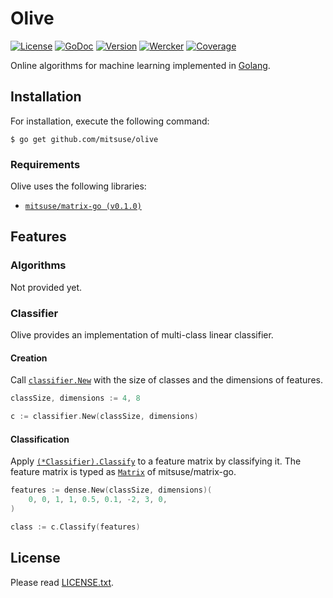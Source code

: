 # Olive

[![License](https://img.shields.io/badge/license-MIT-yellowgreen.svg?style=flat-square)][license]
[![GoDoc](https://img.shields.io/badge/godoc-reference-blue.svg?style=flat-square)][godoc]
[![Version](https://img.shields.io/github/tag/mitsuse/olive.svg?style=flat-square)][release]
[![Wercker](http://img.shields.io/wercker/ci/55b573c7f32b86a9292fcdec.svg?style=flat-square)][wercker]
[![Coverage](https://img.shields.io/codecov/c/github/mitsuse/olive/develop.svg?style=flat-square)][coverage]

[license]: LICENSE.txt
[godoc]: http://godoc.org/github.com/mitsuse/olive
[release]: https://github.com/mitsuse/olive/releases
[wercker]: https://app.wercker.com/project/bykey/3edc447f6194909364e46e1de66254a3
[coverage]: https://codecov.io/github/mitsuse/olive

Online algorithms for machine learning implemented in [Golang][golang].

[golang]: http://golang.org/


## Installation

For installation, execute the following command:

```
$ go get github.com/mitsuse/olive
```

### Requirements

Olive uses the following libraries:

- [`mitsuse/matrix-go (v0.1.0)`][repo-matrix-go]

[repo-matrix-go]: https://github.com/mitsuse/matrix-go


## Features

### Algorithms

Not provided yet.


### Classifier

Olive provides an implementation of multi-class linear classifier.


#### Creation

Call [`classifier.New`][doc-classifier.New] with the size of classes and the dimensions of features.

[doc-classifier.New]: http://godoc.org/github.com/mitsuse/olive/classifier/#New

```go
classSize, dimensions := 4, 8

c := classifier.New(classSize, dimensions)
```


#### Classification

Apply [`(*Classifier).Classify`][doc-Classifier.Classify] to a feature matrix by classifying it.
The feature matrix is typed as [`Matrix`][doc-Matrix] of mitsuse/matrix-go.

[doc-Classifier.Classify]: http://godoc.org/github.com/mitsuse/olive/classifier/#Classifier.Classify
[doc-Matrix]: http://godoc.org/github.com/mitsuse/matrix-go/#Matrix

```go
features := dense.New(classSize, dimensions)(
    0, 0, 1, 1, 0.5, 0.1, -2, 3, 0,
)

class := c.Classify(features)
```


## License

Please read [LICENSE.txt](LICENSE.txt).
